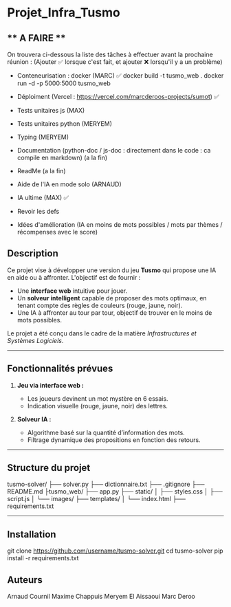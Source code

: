 # Projet_Infra_Tusmo

## ** A FAIRE **
On trouvera ci-dessous la liste des tâches à effectuer avant la prochaine réunion : (Ajouter ✅ lorsque c'est fait, et ajouter ❌ lorsqu'il y a un problème)

- Conteneurisation : docker (MARC) ✅
  docker build -t tusmo_web .
  docker run -d -p 5000:5000 tusmo_web

- Déploiment (Vercel : https://vercel.com/marcderoos-projects/sumot) ✅

- Tests unitaires js (MAX)
- Tests unitaires python (MERYEM)
- Typing (MERYEM)
- Documentation (python-doc / js-doc : directement dans le code : ca compile en markdown) (a la fin)
- ReadMe (a la fin)
- Aide de l'IA en mode solo (ARNAUD)
- IA ultime (MAX) ✅
  
- Revoir les defs 
- Idées d'amélioration (IA en moins de mots possibles / mots par thèmes / récompenses avec le score)

## **Description**
Ce projet vise à développer une version du jeu **Tusmo** qui propose une IA en aide ou à affronter. L'objectif est de fournir :
- Une **interface web** intuitive pour jouer.
- Un **solveur intelligent** capable de proposer des mots optimaux, en tenant compte des règles de couleurs (rouge, jaune, noir).
- Une IA à affronter au tour par tour, objectif de trouver en le moins de mots possibles.

Le projet a été conçu dans le cadre de la matière *Infrastructures et Systèmes Logiciels*.

---

## **Fonctionnalités prévues**
1. **Jeu via interface web :**
   - Les joueurs devinent un mot mystère en 6 essais.
   - Indication visuelle (rouge, jaune, noir) des lettres.

2. **Solveur IA :**
   - Algorithme basé sur la quantité d’information des mots.
   - Filtrage dynamique des propositions en fonction des retours.

---

## **Structure du projet**
tusmo-solver/
├── solver.py 
├── dictionnaire.txt
├── .gitignore
├── README.md
├tusmo_web/
├── app.py
├── static/
│   ├── styles.css
│   ├── script.js
│   └── images/
├── templates/
│   └── index.html
├── requirements.txt



---

## **Installation**

git clone https://github.com/username/tusmo-solver.git
cd tusmo-solver
pip install -r requirements.txt


## **Auteurs**
Arnaud Cournil
Maxime Chappuis
Meryem El Aissaoui
Marc Deroo

